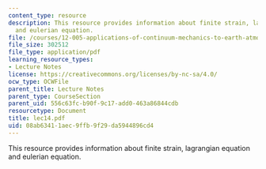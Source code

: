 ```yaml
---
content_type: resource
description: This resource provides information about finite strain, lagrangian equation
  and eulerian equation.
file: /courses/12-005-applications-of-continuum-mechanics-to-earth-atmospheric-and-planetary-sciences-spring-2006/08ab63411aec9ffb9f29da5944896cd4_lec14.pdf
file_size: 302512
file_type: application/pdf
learning_resource_types:
- Lecture Notes
license: https://creativecommons.org/licenses/by-nc-sa/4.0/
ocw_type: OCWFile
parent_title: Lecture Notes
parent_type: CourseSection
parent_uid: 556c63fc-b90f-9c17-add0-463a86844cdb
resourcetype: Document
title: lec14.pdf
uid: 08ab6341-1aec-9ffb-9f29-da5944896cd4
---
```

This resource provides information about finite strain, lagrangian equation and eulerian equation.